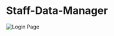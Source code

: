 # Staff-Data-Manager

![Login Page](https://user-images.githubusercontent.com/78313436/185794195-a32337f0-c167-4201-ab45-7d8a2d67356f.png)
